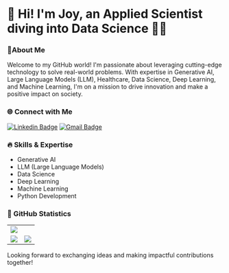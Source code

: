 # 👋 Hi! I'm Joy, an Applied Scientist diving into Data Science 👨‍💻 

### 🤵About Me 

Welcome to my GitHub world! I'm passionate about leveraging cutting-edge technology to solve real-world problems. With expertise in Generative AI, Large Language Models (LLM), Healthcare, Data Science, Deep Learning, and Machine Learning, I'm on a mission to drive innovation and make a positive impact on society.

### 🌐 Connect with Me
[![Linkedin Badge](https://img.shields.io/badge/-LinkedIn-blue?style=flat-square&logo=Linkedin&logoColor=white&link=https://www.linkedin.com/in/joydeb-mondal/)](https://www.linkedin.com/in/joydeb-mondal/)
[![Gmail Badge](https://img.shields.io/badge/-Gmail-d14836?style=flat-square&logo=Gmail&logoColor=white)](mailto:joydeb28@gmail.com)


### 🔥 Skills & Expertise 
- Generative AI
- LLM (Large Language Models)
- Data Science
- Deep Learning
- Machine Learning
- Python Development

### 📃 GitHub Statistics
<table>
	<tr>
		<td colspan = "2"><img src="https://github-readme-activity-graph.vercel.app/graph?username=joydeb28&bg_color=2e3440&hide_border=true&point=false&line=88c0d0&radius=8&area=true&area_color=88c0d0&title_color=ffffff&color=ffffff"></a></td>
	</tr>
	<tr>
		<td><img src="https://github-readme-streak-stats.herokuapp.com/?user=joydeb28&theme=nord"></a></td>
		<td><a href="https://adithyask.com"><img src="http://github-profile-summary-cards.vercel.app/api/cards/profile-details?username=joydeb28&theme=nord_dark"></a></td>
	</tr>
	</table>

Looking forward to exchanging ideas and making impactful contributions together!

